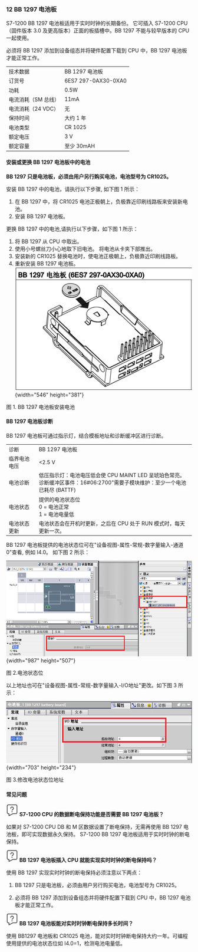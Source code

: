 ### 12 BB 1297 电池板 

S7-1200 BB 1297 电池板适用于实时时钟的长期备份。 它可插入 S7-1200
CPU（固件版本 3.0 及更高版本）正面的板插槽中。BB 1297 不能与较早版本的
CPU 一起使用。

必须将 BB 1297 添加到设备组态并将硬件配置下载到 CPU 中，BB 1297
电池板才能正常工作。

|     |     |
| --- | --- |
| 技术数据 | BB 1297 电池板 |
| 订货号 | 6ES7 297-0AX30-0XA0 |
| 功耗  | 0.5W |
| 电流消耗（SM 总线） | 11mA |
| 电流消耗（24 VDC） | 无   |
| 保持时间 | 大约 1 年 |
| 电池类型 | CR 1025 |
| 额定电压 | 3 V |
| 额定容量 | 至少 30mAH |

#### 安装或更换 BB 1297 电池板中的电池 

**BB 1297 只是电池板，必须由用户另行购买电池，电池型号为 CR1025。**

安装 BB 1297 中的电池，请执行以下步骤, 如下图 1 所示：
1. 在 BB 1297 中，将 CR1025
电池正极朝上，负极靠近印刷线路板来安装新电池。
2. 安装 BB 1297 电池板。

更换 BB 1297 中的电池,请执行以下步骤，如下图 1 所示：
1. 将 BB 1297 从 CPU 中取出。
2. 使用小号螺丝刀小心地取下旧电池。 将电池从卡夹下部推出。
3. 安装新的 CR1025 替换电池时，使电池正极朝上，负极靠近印刷线路板。
4. 重新安装 BB 1297 电池板。
![](images/12-01.png){width="546" height="381"}

图 1. BB 1297 电池板安装电池

#### BB 1297 电池板诊断

BB 1297 电池板可通过指示灯，结合模板地址和诊断缓冲区进行诊断。

|     |     |
| --- | --- |
| 诊断  | BB 1297 电池板 |
| 临界电池电压 | <2.5 V |
| 电池诊断 | 低压指示灯：电池电压低会使 CPU MAINT LED 呈琥珀色常亮。  <br>诊断缓冲区事件：16#06:2700"需要子模块维护：至少一个电池已耗尽 (BATTF) |
| 电池状态 | 提供的电池状态位  <br>0 = 电池正常  <br>1 = 电池电量低 |
| 电池状态更新 | 电池状态会在开机时更新，之后在 CPU 处于 RUN 模式时，每天更新一次。 |

BB 1297 电池板提供的电池状态位可在"设备视图-属性-常规-数字量输入-通道0"查看,
例如 I4.0。 如下图 2 所示：

![](images/12-02.png){width="987" height="507"}

图 2.电池状态位

以上地址也可在"设备视图-属性-常规-数字量输入-I/O地址"更改。如下图 3
所示：

![](images/12-03.png){width="703" height="234"}

图 3.修改电池状态位地址

#### 常见问题

![](../img/home/FAQ.png)  **S7-1200 CPU
的数据断电保持功能是否需要 BB 1297 电池板？**

如果对 S7-1200 CPU DB 和 M 区数据设置了断电保持，无需再使用 BB 1297
电池板，即可实现数据永久保持。 S7-1200 BB 1297
电池板适用于实时时钟的断电保持。

![](../img/home/FAQ.png)  **BB 1297 电池板插入 CPU
就能实现实时时钟的断电保持吗？**

使用 BB 1297 实现实时时钟的断电保持必须注意以下两点：

1. BB 1297 只是电池板，必须由用户另行购买电池，电池型号为 CR1025。

2. 必须将 BB 1297 添加到设备组态并将硬件配置下载到 CPU 中，BB 1297
电池板才能正常工作。

![](../img/home/FAQ.png)  **BB 1297
电池板能对实时时钟断电保持多长时间？**

使用 BB1297 电池板和 CR1025
电池，能对实时时钟断电保持大约一年。可编程使用提供的电池状态位如
I4.0=1，检测电池电量低。
